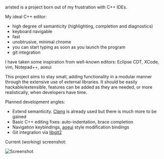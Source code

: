 aristed is a project born out of my frustration with C++ IDEs.

My ideal C++ editor:
- high degree of semanticity (highlighting, completion and diagnostics)
- keyboard navigable
- fast
- unobtrusive, minimal chrome
- you can start typing as soon as you launch the program
- git integration

I have taken some inspiration from well-known editors: Eclipse CDT, XCode, vim, Notepad++, aoeui

This project aims to stay small, adding functionality in a modular manner through the extensive use of external libraries. It should be easily hackable/extensible, features can be added as they are needed, or more realistically, when developers have time.

Planned development angles:
- Extend semanticity. [Clang](http://clang.llvm.org/) is already used but there is much more to be gained
- Basic C++ editing fixes: auto-indentation, brace completion
- Navigation keybindings, [aoeui](http://aoeui.sourceforge.net/) style modification bindings
- Git integration via [libgit2](http://libgit2.github.com/)

Current (working) screenshot:

![Screenshot](https://raw.github.com/ohwgiles/aristed/master/res/screenshot.png)

